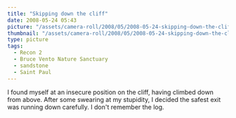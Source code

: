 ```yaml
---
title: "Skipping down the cliff"
date: 2008-05-24 05:43
picture: "/assets/camera-roll/2008/05/2008-05-24-skipping-down-the-cliff/recon-2-083.jpg"
thumbnail: "/assets/camera-roll/2008/05/2008-05-24-skipping-down-the-cliff/recon-2-083-thumbnail.jpg"
type: picture
tags:
  - Recon 2
  - Bruce Vento Nature Sanctuary
  - sandstone
  - Saint Paul
---
```

I found myself at an insecure position on the cliff, having climbed down from above. After some swearing at my stupidity, I decided the safest exit was running down carefully. I don't remember the log.